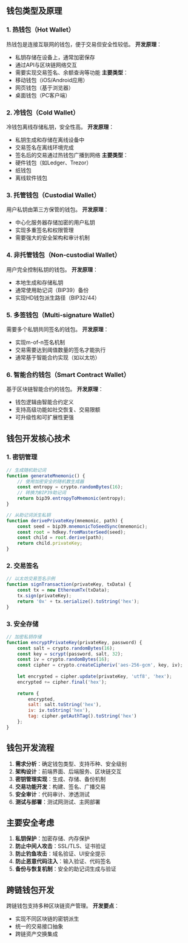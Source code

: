
## 钱包类型及原理

### 1. 热钱包（Hot Wallet）
热钱包是连接互联网的钱包，便于交易但安全性较低。
**开发原理**：
- 私钥存储在设备上，通常加密保存
- 通过API与区块链网络交互
- 需要实现交易签名、余额查询等功能
**主要类型**：
- 移动钱包（iOS/Android应用）
- 网页钱包（基于浏览器）
- 桌面钱包（PC客户端）

### 2. 冷钱包（Cold Wallet）
冷钱包离线存储私钥，安全性高。
**开发原理**：
- 私钥生成和存储在离线设备中
- 交易签名在离线环境完成
- 签名后的交易通过热钱包广播到网络
**主要类型**：
- 硬件钱包（如Ledger、Trezor）
- 纸钱包
- 离线软件钱包

### 3. 托管钱包（Custodial Wallet）
用户私钥由第三方保管的钱包。
**开发原理**：
- 中心化服务器存储加密的用户私钥
- 实现多重签名和权限管理
- 需要强大的安全架构和审计机制
  
### 4. 非托管钱包（Non-custodial Wallet）
用户完全控制私钥的钱包。
**开发原理**：
- 本地生成和存储私钥
- 通常使用助记词（BIP39）备份
- 实现HD钱包派生路径（BIP32/44）
  
### 5. 多签钱包（Multi-signature Wallet）
需要多个私钥共同签名的钱包。
**开发原理**：
- 实现m-of-n签名机制
- 交易需要达到阈值数量的签名才能执行
- 通常基于智能合约实现（如以太坊）
  
### 6. 智能合约钱包（Smart Contract Wallet）
基于区块链智能合约的钱包。
**开发原理**：
- 钱包逻辑由智能合约定义
- 支持高级功能如社交恢复、交易限额
- 可升级性和可扩展性更强

## 钱包开发核心技术
### 1. 密钥管理

```javascript
// 生成随机助记词
function generateMnemonic() {
    // 使用加密安全的随机数生成器
    const entropy = crypto.randomBytes(16);
    // 转换为BIP39助记词
    return bip39.entropyToMnemonic(entropy);
}

// 从助记词派生私钥
function derivePrivateKey(mnemonic, path) {
    const seed = bip39.mnemonicToSeedSync(mnemonic);
    const root = hdkey.fromMasterSeed(seed);
    const child = root.derive(path);
    return child.privateKey;
}
```

### 2. 交易签名

```javascript
// 以太坊交易签名示例
function signTransaction(privateKey, txData) {
    const tx = new EthereumTx(txData);
    tx.sign(privateKey);
    return '0x' + tx.serialize().toString('hex');
}
```

### 3. 安全存储

```javascript
// 加密私钥存储
function encryptPrivateKey(privateKey, password) {
    const salt = crypto.randomBytes(16);
    const key = scrypt(password, salt, 32);
    const iv = crypto.randomBytes(16);
    const cipher = crypto.createCipheriv('aes-256-gcm', key, iv);
    
    let encrypted = cipher.update(privateKey, 'utf8', 'hex');
    encrypted += cipher.final('hex');
    
    return {
        encrypted,
        salt: salt.toString('hex'),
        iv: iv.toString('hex'),
        tag: cipher.getAuthTag().toString('hex')
    };
}
```

## 钱包开发流程
1. **需求分析**：确定钱包类型、支持币种、安全级别
2. **架构设计**：前端界面、后端服务、区块链交互
3. **密钥管理实现**：生成、存储、备份机制
4. **交易功能开发**：构建、签名、广播交易
5. **安全审计**：代码审计、渗透测试
6. **测试与部署**：测试网测试、主网部署

## 主要安全考虑
1. **私钥保护**：加密存储、内存保护
2. **防止中间人攻击**：SSL/TLS、证书验证
3. **防止钓鱼攻击**：域名验证、UI安全提示
4. **防止恶意代码注入**：输入验证、代码签名
5. **备份与恢复机制**：安全的助记词生成与验证

## 跨链钱包开发
跨链钱包支持多种区块链资产管理。
**开发要点**：
- 实现不同区块链的密钥派生
- 统一的交易接口抽象
- 跨链资产交换集成
